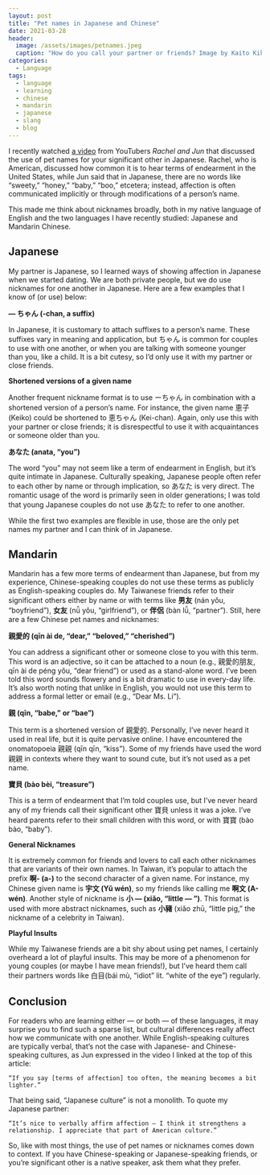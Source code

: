 ```yaml
---
layout: post
title: "Pet names in Japanese and Chinese"
date: 2021-03-28
header:
  image: /assets/images/petnames.jpeg
  caption: "How do you call your partner or friends? Image by Kaito Kikuchi — Own Work"
categories:
  - Language
tags:
  - language
  - learning
  - chinese
  - mandarin
  - japanese
  - slang
  - blog
---
```


I recently watched [a video](https://www.youtube.com/watch?v=XfaifpRq9CA) from YouTubers _Rachel and Jun_ that discussed the use of pet names for your significant other in Japanese. Rachel, who is American, discussed how common it is to hear terms of endearment in the United States, while Jun said that in Japanese, there are no words like “sweety,” “honey,” “baby,” “boo,” etcetera; instead, affection is often communicated implicitly or through modifications of a person’s name.

This made me think about nicknames broadly, both in my native language of English and the two languages I have recently studied: Japanese and Mandarin Chinese.

## Japanese

My partner is Japanese, so I learned ways of showing affection in Japanese when we started dating. We are both private people, but we do use nicknames for one another in Japanese. Here are a few examples that I know of (or use) below:

**— ちゃん (-chan, a suffix)**

In Japanese, it is customary to attach suffixes to a person’s name. These suffixes vary in meaning and application, but ちゃん is common for couples to use with one another, or when you are talking with someone younger than you, like a child. It is a bit cutesy, so I’d only use it with my partner or close friends.

**Shortened versions of a given name**

Another frequent nickname format is to use ーちゃん in combination with a shortened version of a person’s name. For instance, the given name 恵子 (Keiko) could be shortened to 恵ちゃん (Kei-chan). Again, only use this with your partner or close friends; it is disrespectful to use it with acquaintances or someone older than you.

**あなた (anata, “you”)**

The word “you” may not seem like a term of endearment in English, but it’s quite intimate in Japanese. Culturally speaking, Japanese people often refer to each other by name or through implication, so あなた is very direct. The romantic usage of the word is primarily seen in older generations; I was told that young Japanese couples do not use あなた to refer to one another.

While the first two examples are flexible in use, those are the only pet names my partner and I can think of in Japanese.

## Mandarin

Mandarin has a few more terms of endearment than Japanese, but from my experience, Chinese-speaking couples do not use these terms as publicly as English-speaking couples do. My Taiwanese friends refer to their significant others either by name or with terms like **男友** (nán yǒu, “boyfriend”), **女友** (nǚ yǒu, “girlfriend”), or **伴侶** (bàn lǚ, “partner”). Still, here are a few Chinese pet names and nicknames:

**親愛的 (qīn ài de, “dear,” “beloved,” “cherished”)**

You can address a significant other or someone close to you with this term. This word is an adjective, so it can be attached to a noun (e.g., 親愛的朋友, qīn ài de péng yǒu, “dear friend”) or used as a stand-alone word. I’ve been told this word sounds flowery and is a bit dramatic to use in every-day life. It’s also worth noting that unlike in English, you would not use this term to address a formal letter or email (e.g., “Dear Ms. Li”).

**親 (qīn, “babe,” or “bae”)**

This term is a shortened version of 親愛的. Personally, I’ve never heard it used in real life, but it is quite pervasive online. I have encountered the onomatopoeia 親親 (qīn qīn, “kiss”). Some of my friends have used the word 親親 in contexts where they want to sound cute, but it’s not used as a pet name.


**寶貝 (bào bèi, “treasure”)**

This is a term of endearment that I’m told couples use, but I’ve never heard any of my friends call their significant other 寶貝 unless it was a joke. I’ve heard parents refer to their small children with this word, or with 寶寶 (bào bào, “baby”).

**General Nicknames**

It is extremely common for friends and lovers to call each other nicknames that are variants of their own names. In Taiwan, it’s popular to attach the prefix **啊- (a-)** to the second character of a given name. For instance, my Chinese given name is **宇文 (Yǔ wén)**, so my friends like calling me **啊文 (A-wén)**. Another style of nickname is **小 — (xiǎo, “little — ”)**. This format is used with more abstract nicknames, such as **小豬** (xiǎo zhū, “little pig,” the nickname of a celebrity in Taiwan).

**Playful Insults**

While my Taiwanese friends are a bit shy about using pet names, I certainly overheard a lot of playful insults. This may be more of a phenomenon for young couples (or maybe I have mean friends!), but I’ve heard them call their partners words like 白目(bái mù, “idiot” lit. “white of the eye”) regularly.

## Conclusion

For readers who are learning either — or both — of these languages, it may surprise you to find such a sparse list, but cultural differences really affect how we communicate with one another. While English-speaking cultures are typically verbal, that’s not the case with Japanese- and Chinese-speaking cultures, as Jun expressed in the video I linked at the top of this article:

```“If you say [terms of affection] too often, the meaning becomes a bit lighter.”```

That being said, “Japanese culture” is not a monolith. To quote my Japanese partner:

```“It’s nice to verbally affirm affection — I think it strengthens a relationship. I appreciate that part of American culture.”```

So, like with most things, the use of pet names or nicknames comes down to context. If you have Chinese-speaking or Japanese-speaking friends, or you’re significant other is a native speaker, ask them what they prefer.